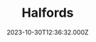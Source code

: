 ---
date: 2023-10-30T12:36:32.000Z
title: Halfords
latitude: 52.04107109407443
longitude: 0.752972
url: http://www.halfords.com
category: checkin
---